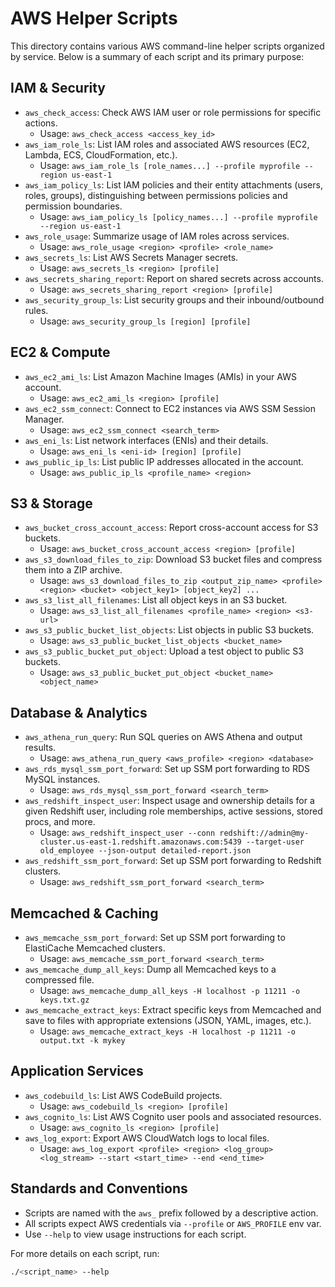 # AWS Helper Scripts

This directory contains various AWS command-line helper scripts organized by service. Below is a summary of each script and its primary purpose:

## IAM & Security

- `aws_check_access`: Check AWS IAM user or role permissions for specific actions.
    - Usage: `aws_check_access <access_key_id>`
- `aws_iam_role_ls`: List IAM roles and associated AWS resources (EC2, Lambda, ECS, CloudFormation, etc.).
    - Usage: `aws_iam_role_ls [role_names...] --profile myprofile --region us-east-1`
- `aws_iam_policy_ls`: List IAM policies and their entity attachments (users, roles, groups), distinguishing between permissions policies and permission boundaries.
    - Usage: `aws_iam_policy_ls [policy_names...] --profile myprofile --region us-east-1`
- `aws_role_usage`: Summarize usage of IAM roles across services.
    - Usage: `aws_role_usage <region> <profile> <role_name>`
- `aws_secrets_ls`: List AWS Secrets Manager secrets.
    - Usage: `aws_secrets_ls <region> [profile]`
- `aws_secrets_sharing_report`: Report on shared secrets across accounts.
    - Usage: `aws_secrets_sharing_report <region> [profile]`
- `aws_security_group_ls`: List security groups and their inbound/outbound rules.
    - Usage: `aws_security_group_ls [region] [profile]`

## EC2 & Compute

- `aws_ec2_ami_ls`: List Amazon Machine Images (AMIs) in your AWS account.
    - Usage: `aws_ec2_ami_ls <region> [profile]`
- `aws_ec2_ssm_connect`: Connect to EC2 instances via AWS SSM Session Manager.
    - Usage: `aws_ec2_ssm_connect <search_term>`
- `aws_eni_ls`: List network interfaces (ENIs) and their details.
    - Usage: `aws_eni_ls <eni-id> [region] [profile]`
- `aws_public_ip_ls`: List public IP addresses allocated in the account.
    - Usage: `aws_public_ip_ls <profile_name> <region>`

## S3 & Storage

- `aws_bucket_cross_account_access`: Report cross-account access for S3 buckets.
    - Usage: `aws_bucket_cross_account_access <region> [profile]`
- `aws_s3_download_files_to_zip`: Download S3 bucket files and compress them into a ZIP archive.
    - Usage: `aws_s3_download_files_to_zip <output_zip_name> <profile> <region> <bucket> <object_key1> [object_key2] ...`
- `aws_s3_list_all_filenames`: List all object keys in an S3 bucket.
    - Usage: `aws_s3_list_all_filenames <profile_name> <region> <s3-url>`
- `aws_s3_public_bucket_list_objects`: List objects in public S3 buckets.
    - Usage: `aws_s3_public_bucket_list_objects <bucket_name>`
- `aws_s3_public_bucket_put_object`: Upload a test object to public S3 buckets.
    - Usage: `aws_s3_public_bucket_put_object <bucket_name> <object_name>`

## Database & Analytics

- `aws_athena_run_query`: Run SQL queries on AWS Athena and output results.
    - Usage: `aws_athena_run_query <aws_profile> <region> <database>`
- `aws_rds_mysql_ssm_port_forward`: Set up SSM port forwarding to RDS MySQL instances.
    - Usage: `aws_rds_mysql_ssm_port_forward <search_term>`
- `aws_redshift_inspect_user`: Inspect usage and ownership details for a given Redshift user, including role memberships, active sessions, stored procs, and more.
    - Usage: `aws_redshift_inspect_user --conn redshift://admin@my-cluster.us-east-1.redshift.amazonaws.com:5439 --target-user old_employee --json-output detailed-report.json`
- `aws_redshift_ssm_port_forward`: Set up SSM port forwarding to Redshift clusters.
    - Usage: `aws_redshift_ssm_port_forward <search_term>`

## Memcached & Caching

- `aws_memcache_ssm_port_forward`: Set up SSM port forwarding to ElastiCache Memcached clusters.
    - Usage: `aws_memcache_ssm_port_forward <search_term>`
- `aws_memcache_dump_all_keys`: Dump all Memcached keys to a compressed file.
    - Usage: `aws_memcache_dump_all_keys -H localhost -p 11211 -o keys.txt.gz`
- `aws_memcache_extract_keys`: Extract specific keys from Memcached and save to files with appropriate extensions (JSON, YAML, images, etc.).
    - Usage: `aws_memcache_extract_keys -H localhost -p 11211 -o output.txt -k mykey`

## Application Services

- `aws_codebuild_ls`: List AWS CodeBuild projects.
    - Usage: `aws_codebuild_ls <region> [profile]`
- `aws_cognito_ls`: List AWS Cognito user pools and associated resources.
    - Usage: `aws_cognito_ls <region> [profile]`
- `aws_log_export`: Export AWS CloudWatch logs to local files.
    - Usage: `aws_log_export <profile> <region> <log_group> <log_stream> --start <start_time> --end <end_time>`

## Standards and Conventions

- Scripts are named with the `aws_` prefix followed by a descriptive action.
- All scripts expect AWS credentials via `--profile` or `AWS_PROFILE` env var.
- Use `--help` to view usage instructions for each script.

For more details on each script, run:
```bash
./<script_name> --help
```
